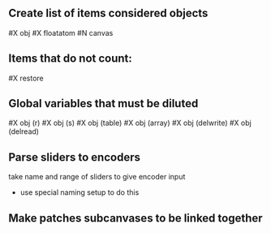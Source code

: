 
## Create list of items considered objects

#X obj
#X floatatom
#N canvas

## Items that do not count:

#X restore


## Global variables that must be diluted

#X obj (r)
#X obj (s)
#X obj (table)
#X obj (array)
#X obj (delwrite)
#X obj (delread)

## Parse sliders to encoders

take name and range of sliders to give encoder input
- use special naming setup to do this


## Make patches subcanvases to be linked together